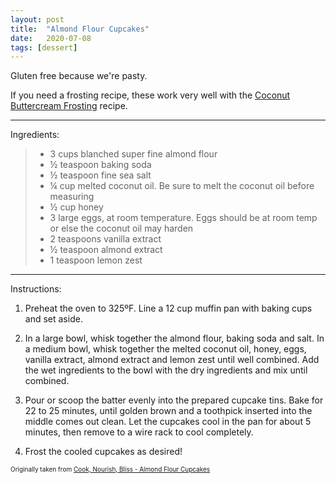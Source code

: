 ```yaml
---
layout: post
title:  "Almond Flour Cupcakes"
date:   2020-07-08
tags: [dessert]
---
```


Gluten free because we're pasty.

If you need a frosting recipe, these work very well with the <a href="/recipes/coconut-buttercream-frosting">Coconut Buttercream Frosting</a> recipe.

---

Ingredients:

> * 3 cups blanched super fine almond flour
> * ½ teaspoon baking soda
> * ½ teaspoon fine sea salt
> * ¼ cup melted coconut oil. Be sure to melt the coconut oil before measuring
> * ½ cup honey
> * 3 large eggs, at room temperature. Eggs should be at room temp or else the coconut oil may harden
> * 2 teaspoons vanilla extract
> * ½ teaspoon almond extract
> * 1 teaspoon lemon zest

---

Instructions:

1. Preheat the oven to 325ºF. Line a 12 cup muffin pan with baking cups and set aside.

1. In a large bowl, whisk together the almond flour, baking soda and salt. In a medium bowl, whisk
together the melted coconut oil, honey, eggs, vanilla extract, almond extract and lemon zest until
well combined. Add the wet ingredients to the bowl with the dry ingredients and mix until combined.

1. Pour or scoop the batter evenly into the prepared cupcake tins. Bake for 22 to 25 minutes, until
golden brown and a toothpick inserted into the middle comes out clean. Let the cupcakes cool in the
pan for about 5 minutes, then remove to a wire rack to cool completely.

1. Frost the cooled cupcakes as desired!

<font size=1>Originally taken from <a href="https://cooknourishbliss.com/2013/04/18/almond-flour-cupcakes/">Cook, Nourish, Bliss - Almond Flour Cupcakes</a>

